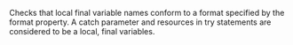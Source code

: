 Checks that local final variable names conform to a format specified by
the format property. A catch parameter and resources in try statements
are considered to be a local, final variables.
